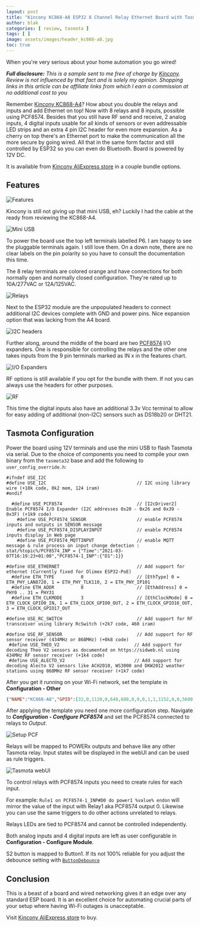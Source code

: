 ```yaml
---
layout: post
title: "Kincony KC868-A8 ESP32 8 Channel Relay Ethernet Board with Tasmota"
author: blak
categories: [ review, tasmota ]
tags: [ ]
image: assets/images/header_kc868-a8.jpg
toc: true
---
```


When you're very serious about your home automation you go wired!

_**Full disclosure:** This is a sample sent to me free of charge by [Kincony](https://www.kincony.com/). Review is not influenced by that fact and is solely my opinion. Shopping links in this article can be affiliate links from which I earn a commission at no additional cost to you_

Remember [Kincony KC868-A4](kincony-KC868-A4)? How about you double the relays and inputs and add Ethernet on top! Now with 8 relays and 8 inputs, possible using PCF8574. Besides that you still have RF send and receive, 2 analog inputs, 4 digital inputs usable for all kinds of sensors or even addressable LED strips and an extra 4 pin I2C header for even more expansion. As a cherry on top there's an Ethernet port to make the communication all the more secure by going wired. All that in the same form factor and still controlled by ESP32 so you can even do Bluetooth. Board is powered by 12V DC.

It is available from [Kincony AliExpress store](https://www.aliexpress.com/item/1005003318747252.html) in a couple bundle options.

## Features

![Features](/assets/images/kc868-a8/features.jpg)

Kincony is still not giving up that mini USB, eh? Luckily I had the cable at the ready from reviewing the KC868-A4.

![Mini USB](/assets/images/kc868-a8/miniusb.jpg)

To power the board use the top left terminals labelled P6. I am happy to see the pluggable terminals again. I still love them. On a down note, there are no clear labels on the pin polarity so you have to consult the documentation this time. 

The 8 relay terminals are colored orange and have connections for both normally open and normally closed configuration. They're rated up to 10A/277VAC or 12A/125VAC.

![Relays](/assets/images/kc868-a8/relays.jpg)

Next to the ESP32 module are the unpopulated headers to connect additional I2C devices complete with GND and power pins. Nice expansion option that was lacking from the A4 board.

![I2C headers](/assets/images/kc868-a8/i2c.jpg)

Further along, around the middle of the board are two [PCF8574](https://www.ti.com/lit/gpn/pcf8574) I/O expanders. One is responsible for controlling the relays and the other one takes inputs from the 9 pin terminals marked as IN x in the features chart. 

![I/O Expanders](/assets/images/kc868-a8/expander.jpg)

RF options is still available if you opt for the bundle with them. If not you can always use the headers for other purposes.

![RF](/assets/images/kc868-a8/rf.jpg)

This time the digital inputs also have an additional 3.3v Vcc terminal to allow for easy adding of additional (non-I2C) sensors such as DS18b20 or DHT21.

## Tasmota Configuration

Power the board using 12V terminals and use the mini USB to flash Tasmota via serial. Due to the choice of components you need to compile your own binary from the `tasmota32` base and add the following to `user_config_override.h`:

```arduino
#ifndef USE_I2C
#define USE_I2C                                  // I2C using library wire (+10k code, 0k2 mem, 124 iram)
#endif

  #define USE_PCF8574                            // [I2cDriver2] Enable PCF8574 I/O Expander (I2C addresses 0x20 - 0x26 and 0x39 - 0x3F) (+1k9 code)
    #define USE_PCF8574_SENSOR                   // enable PCF8574 inputs and outputs in SENSOR message
    #define USE_PCF8574_DISPLAYINPUT             // enable PCF8574 inputs display in Web page
    #define USE_PCF8574_MQTTINPUT                // enable MQTT message & rule process on input change detection : stat/%topic%/PCF8574_INP = {"Time":"2021-03-07T16:19:23+01:00","PCF8574-1_INP":{"D1":1}}

#define USE_ETHERNET                             // Add support for ethernet (Currently fixed for Olimex ESP32-PoE)
  #define ETH_TYPE          0                    // [EthType] 0 = ETH_PHY_LAN8720, 1 = ETH_PHY_TLK110, 2 = ETH_PHY_IP101
  #define ETH_ADDR          0                    // [EthAddress] 0 = PHY0 .. 31 = PHY31
  #define ETH_CLKMODE       3                    // [EthClockMode] 0 = ETH_CLOCK_GPIO0_IN, 1 = ETH_CLOCK_GPIO0_OUT, 2 = ETH_CLOCK_GPIO16_OUT, 3 = ETH_CLOCK_GPIO17_OUT

#define USE_RC_SWITCH                            // Add support for RF transceiver using library RcSwitch (+2k7 code, 460 iram)

#define USE_RF_SENSOR                            // Add support for RF sensor receiver (434MHz or 868MHz) (+0k8 code)
 #define USE_THEO_V2                            // Add support for decoding Theo V2 sensors as documented on https://sidweb.nl using 434MHz RF sensor receiver (+1k4 code)
 #define USE_ALECTO_V2                          // Add support for decoding Alecto V2 sensors like ACH2010, WS3000 and DKW2012 weather stations using 868MHz RF sensor receiver (+1k7 code)
```

After you get it running on your Wi-Fi network, set the template in **Configuration - Other**

```json
{"NAME":"KC868-A8","GPIO":[32,0,1120,0,640,608,0,0,0,1,1,1152,0,0,5600,0,0,0,0,5568,0,0,0,0,0,0,0,0,4704,4705,0,0,1,0,0,1],"FLAG":0,"BASE":1,"CMND":"EthClockMode 3 | EthAddress 0 | EthType 0 | I2CDriver2 1"}
```

After applying the template you need one more configuration step. Navigate to _**Configuration - Configure PCF8574**_ and set the PCF8574 connected to relays to _Output_. 

![Setup PCF](/assets/images/kc868-a8/setup.jpg)

Relays will be mapped to POWERx outputs and behave like any other Tasmota relay. Input states will be displayed in the webUI and can be used as rule triggers. 

![Tasmota webUI](/assets/images/kc868-a8/webui.jpg)

To control relays with PCF8574 inputs you need to create rules for each input. 

For example: `Rule1 on PCF8574-1_INP#D0 do power1 %value% endon` will mirror the value of the input with Relay1 aka PCF8574 output 0. Likewise you can use the same triggers to do other actions unrelated to relays.

Relays LEDs are tied to PCF8574 and cannot be controlled independently.

Both analog inputs and 4 digital inputs are left as user configurable in **Configuration - Configure Module**.

S2 button is mapped to Button1. If its not 100% reliable for you adjust the debounce setting with [`ButtonDebounce`](https://tasmota.github.io/docs/Commands/#buttondebounce)

## Conclusion

This is a beast of a board and wired networking gives it an edge over any standard ESP board. It is an excellent choice for automating crucial parts of your setup where having Wi-Fi outages is unacceptable. 

Visit [Kincony AliExpress store](https://www.aliexpress.com/item/1005003318747252.html) to buy.
